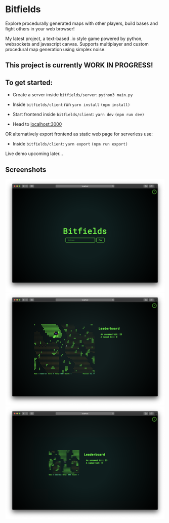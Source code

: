 # Bitfields

Explore procedurally generated maps with other players, build bases and fight others in your web browser!

My latest project, a text-based .io style game powered by python, websockets and javascript canvas. Supports multiplayer and custom procedural map generation using simplex noise.

## This project is currently WORK IN PROGRESS!

## To get started:

-   Create a server inside `bitfields/server`: `python3 main.py`

-   Inside `bitfields/client` run `yarn install` `(npm install)`

-   Start frontend inside `bitfields/client`: `yarn dev` `(npm run dev)`

-   Head to [localhost:3000](http://localhost:3000)

OR alternatively export frontend as static web page for serverless use:

-   Inside `bitfields/client`: `yarn export` `(npm run export)`

Live demo upcoming later...

## Screenshots

![](screenshot1.png?raw=true "Welcome to the Bitfields!")
![](screenshot2.png?raw=true "Potentially endless procedural worlds!")
![](screenshot3.png?raw=true "Underworld cave system with limited visibility ^^")
